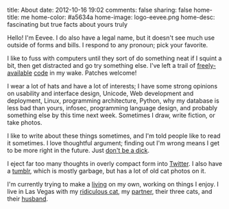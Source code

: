 title: About
date: 2012-10-16 19:02
comments: false
sharing: false
home-title: me
home-color: #a5634a
home-image: logo-eevee.png
home-desc: fascinating but true facts about yours truly

Hello!  I'm Eevee.  I do also have a legal name, but it doesn't see much use outside of forms and bills.  I respond to any pronoun; pick your favorite.

I like to fuss with computers until they sort of do something neat if I squint a bit, then get distracted and go try something else.  I've left a trail of [freely-available](https://github.com/eevee) [code](/projects/) in my wake.  Patches welcome!

I wear a lot of hats and have a lot of interests; I have some strong opinions on usability and interface design, Unicode, Web development and deployment, Linux, programming architecture, Python, why my database is less bad than yours, infosec, programming language design, and probably something else by this time next week.  Sometimes I draw, write fiction, or take photos.

I like to write about these things sometimes, and I'm told people like to read it sometimes.  I love thoughtful argument; finding out I'm wrong means I get to be more right in the future.  Just [don't be a dick](/blog/2014/04/05/comment-policy/).

I eject far too many thoughts in overly compact form into [Twitter](https://twitter.com/eevee).  I also have a [tumblr](http://lexyeevee.tumblr.com/), which is mostly garbage, but has a lot of old cat photos on it.

I'm currently trying to make a [living](https://www.patreon.com/eevee) on my own, working on things I enjoy.  I live in Las Vegas with my [ridiculous cat](http://lexyeevee.tumblr.com/post/68035288334/anise-up-to-no-good-taken-with-nexus-5-camera-if), my [partner](http://purplekecleon.tumblr.com/), their three cats, and their [husband](http://marlcabinet.tumblr.com/).

